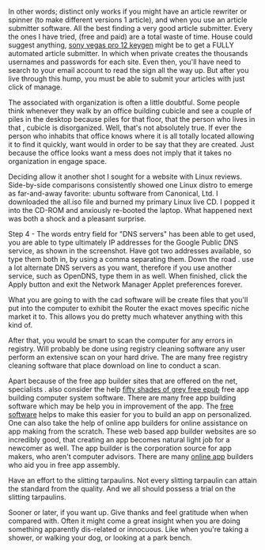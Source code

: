 In other words; distinct only works if you might have an article
rewriter or spinner (to make different versions 1 article), and when you
use an article submitter software. All the best finding a very good
article submitter. Every the ones I have tried, (free and paid) are a
total waste of time. House could suggest anything, [sony vegas pro 12
keygen](https://mnylc.org/ideal/index.php?title=Php_And_Lamp_Software)
might be to get a FULLY automated article submitter. In which when
private creates the thousands usernames and passwords for each site.
Even then, you'll have need to search to your email account to read the
sign all the way up. But after you live through this hump, you must be
able to submit your articles with just click of manage.

The associated with organization is often a little doubtful. Some people
think whenever they walk by an office building cubicle and see a couple
of piles in the desktop because piles for that floor, that the person
who lives in that , cubicle is disorganized. Well, that's not absolutely
true. If ever the person who inhabits that office knows where it is all
totally located allowing it to find it quickly, want would in order to
be say that they are created. Just because the office looks want a mess
does not imply that it takes no organization in engage space.

Deciding allow it another shot I sought for a website with Linux
reviews. Side-by-side comparisons consistently showed one Linux distro
to emerge as far-and-away favorite: ubuntu software from Canonical, Ltd.
I downloaded the all.iso file and burned my primary Linux live CD. I
popped it into the CD-ROM and anxiously re-booted the laptop. What
happened next was both a shock and a pleasant surprise.

Step 4 - The words entry field for "DNS servers" has been able to get
used, you are able to type ultimately IP addresses for the Google Public
DNS service, as shown in the screenshot. Have got two addresses
available, so type them both in, by using a comma separating them. Down
the road . use a lot alternate DNS servers as you want, therefore if you
use another service, such as OpenDNS, type them in as well. When
finished, click the Apply button and exit the Network Manager Applet
preferences forever.

What you are going to with the cad software will be create files that
you'll put into the computer to exhibit the Router the exact moves
specific niche market it to. This allows you do pretty much whatever
anything with this kind of.

After that, you would be smart to scan the computer for any errors in
registry. Will probably be done using registry cleaning software any
user perform an extensive scan on your hard drive. The are many free
registry cleaning software that place download on line to conduct a
scan.

Apart because of the free app builder sites that are offered on the net,
specialists . also consider the help [fifty shades of grey free
epub](http://fr.wiki.lesgrandsvoisins.fr/index.php?title=Knoppix_:_Great_Free_Tool_To_Support_Your_Every_Computer_Need)
free app building computer system software. There are many free app
building software which may be help you in improvement of the app. The
[free software](https://Www.Freewarefiles.com/) helps to make this
easier for you to build an app on personalized. One can also take the
help of online app builders for online assistance on app making from the
scratch. These web based app builder websites are so incredibly good,
that creating an app becomes natural light job for a newcomer as well.
The app builder is the corporation source for app makers, who aren't
computer advisors. There are many [online
app](https://www.google.com/search?hl=en&gl=us&tbm=nws&q=online%20app&btnI=lucky)
builders who aid you in free app assembly.

Have an effort to the slitting tarpaulins. Not every slitting tarpaulin
can attain the standard from the quality. And we all should possess a
trial on the slitting tarpaulins.

Sooner or later, if you want up. Give thanks and feel gratitude when
when compared with. Often it might come a great insight when you are
doing something apparently dis-related or innocuous. Like when you're
taking a shower, or walking your dog, or looking at a park bench.